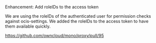 Enhancement: Add roleIDs to the access token

We are using the roleIDs of the authenticated user for permission checks against ocis-settings. We added the roleIDs to the access token to have them available quickly.

https://github.com/owncloud/mono/proxy/pull/95
